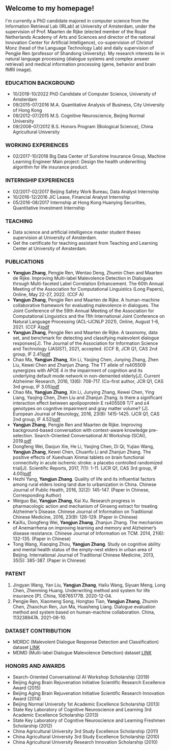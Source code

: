 
## Welcome to my homepage!
<!-- <table border="0">
  <tr>
    <td width="25%">
      <img src="/img/img.jpeg" style="width: 100%; height: 100%"/>
    </td>
    <td width="75%">
      <p><b>PhD candidate at University of Amsterdam</b></p>
      <p><b>Major: Computer science</b></p>
      <p><b>y.zhang6@uva.nl</b></p>
      <p><b>Github page: https://github.com/repozhang</b></p>
    </td>

  </tr>
</table> -->

<!-- ### PROFESSIONAL SUMMARY -->
I'm currently a PhD candidate majored in computer science from the Information Retrieval Lab (IRLab) at University of Amsterdam, under the supervision of Prof. Maarten de Rijke (elected member of the Royal Netherlands Academy of Arts and Sciences and director of the national Innovation Center for Artificial Intelligence), co-supervision of Christof Monz (head of the Language Technology Lab) and daily supervision of Pengjie Ren (professor of Shandong University). My research interests lie in natural language processing (dialogue systems and complex answer retrieval) and medical information processing (gene, behavior and brain fMRI image).

### EDUCATION BACKGROUND
- 10/2018-10/2022    PhD Candidate of Computer Science, University of Amsterdam
- 09/2015-07/2016    M.A. Quantitative Analysis of Business, City University of Hong Kong
- 09/2012-07/2015    M.S. Cognitive Neuroscience, Beijing Normal University                         
- 09/2008-07/2012    B.S. Honors Program (Biological Science), China Agricultural University 

### WORKING EXPERIENCES
- 02/2017-10/2018    Big Data Center of Sunshine Insurance Group, Machine Learning Engineer
Main project: Design the health underwriting algorithm for life insurance product.

### INTERNSHIP EXPERIENCES
-	02/2017-02/2017    Beijing Safety Work Bureau, Data Analyst Internship
-	10/2016-12/2016    JIC Lease, Financial Analyst Internship 
-	05/2016-08/2017    Internship at Hong Kong Huanying Securities, Quantitative Investment Internship

### TEACHING
-	Data science and artificial intelligence master student theses supervision at University of Amsterdam. 
-	Get the certificate for teaching assistant from Teaching and Learning Center at University of Amsterdam.

### PUBLICATIONS
- **Yangjun Zhang**, Pengjie Ren, Wentao Deng, Zhumin Chen and Maarten de Rijke. Improving Multi-label Malevolence Detection in Dialogues through Multi-faceted Label Correlation Enhancement. The 60th Annual Meeting of the Association for Computational Linguistics (Long Papers), Online, May 22-27, 2022. (CCF A)
- **Yangjun Zhang**, Pengjie Ren and Maarten de Rijke. A human-machine collaborative framework for evaluating malevolence in dialogues. The Joint Conference of the 59th Annual Meeting of the Association for Computational Linguistics and the 11th International Joint Conference on Natural Language Processing (ACL-IJCNLP 2021), Online, August 1-6, 2021. (CCF A)[pdf](https://aclanthology.org/2021.acl-long.436.pdf)
- **Yangjun Zhang**, Pengjie Ren and Maarten de Rijke. A taxonomy, data set, and benchmark for detecting and classifying malevolent dialogue responses[J]. The Journal of the Association for Information Science and Technology (JASIST), 2021, accepted. (CCF B, JCR Q1, CAS 2nd group, IF 2.41)[pdf](https://staff.fnwi.uva.nl/m.derijke/wp-content/papercite-data/pdf/zhang-2021-taxonomy.pdf)
- Chao Ma, **Yangjun Zhang**, Xin Li, Yaojing Chen, Junying Zhang, Zhen Liu, Kewei Chen and Zhanjun Zhang. The TT allele of rs405509 synergizes with APOE 4 in the impairment of cognition and its underlying default mode network in non-demented elderly[J]. Current Alzheimer Research, 2016, 13(6): 708-717. (Co-first author, JCR Q1, CAS 3rd group, IF 3.05)[pdf](https://www.researchgate.net/profile/Yaojing-Chen-2/publication/292388408_The_TT_allele_of_rs405509_synergizes_with_APOE_e4_in_the_impairment_of_cognition_and_its_underlying_default_mode_network_in_non-demented_elderly/links/58d46e1045851533784fdda3/The-TT-allele-of-rs405509-synergizes-with-APOE-e4-in-the-impairment-of-cognition-and-its-underlying-default-mode-network-in-non-demented-elderly.pdf)
- Chao Ma, **Yangjun Zhang**, Xin Li, Junying Zhang, Kewei Chen, Ying Liang, Yaojing Chen, Zhen Liu and Zhanjun Zhang. Is there a significant interaction effect between apolipoprotein E rs405509 T/T and ε4 genotypes on cognitive impairment and gray matter volume? [J]. European Journal of Neurology, 2016, 23(9): 1415-1425. (JCR Q1, CAS 2nd group, IF 4.52)[pdf](https://www.ncbi.nlm.nih.gov/pmc/articles/PMC4987229/pdf/nihms781882.pdf)
- **Yangjun Zhang**, Pengjie Ren and Maarten de Rijke. Improving background-based conversation with context-aware knowledge pre-selection. Search-Oriented Conversational AI Workshop (SCAI), 2019.[pdf](https://arxiv.org/pdf/1906.06685.pdf)
- Dongfeng Wei, Daojun Xie, He Li, Yaojing Chen, Di Qi, Yujiao Wang, **Yangjun Zhang**, Kewei Chen, Chuanfu Li and Zhanjun Zhang. The positive effects of Xueshuan Xinmai tablets on brain functional connectivity in acute ischemic stroke: a placebo controlled randomized trial[J]. Scientific Reports, 2017, 7(1): 1-11. (JCR Q1, CAS 3rd group, IF 4.00)[pdf](https://www.nature.com/articles/s41598-017-15456-9.pdf)
- Hezhi Yang, **Yangjun Zhang**. Quality of life and its influential factors among rural elders losing land due to urbanization in China. Chinese Journal of Public Health, 2016, 32(2): 145-147. (Paper in Chinese, Corresponding Author)
- Weiguo Bai, **Yangjun Zhang**, Kai Xu. Research progress in pharmacologic action and mechanism of Ginseng extract for treating Alzheimer’s Disease. Chinese Journal of Information on Traditional Chinese Medicine, 2016, 23(9): 126-129. (Paper in Chinese)
- KaiXu, Dongfeng Wei, **Yangjun Zhang**, Zhanjun Zhang. The mechanism of Anemarrhena on improving learning and memory and Alzheimer’s disease resistance. Chinese Journal of Information on TCM. 2014, 21(6): 132-135. (Paper in Chinese)
- Tong Wang, Xiaoqing Zhou, **Yangjun Zhang**. Study on cognitive ability and mental health status of the empty-nest elders in urban area of Beijing. International Journal of Traditional Chinese Medicine, 2013, 35(5): 385-387. (Paper in Chinese)

### PATENT
1. Jingyan Wang, Yan Liu, **Yangjun Zhang**, Hailu Wang, Siyuan Meng, Long Chen, Zhenming Huang. Underwriting method and system for life insurance [P]. China, 108765177B. 2020-12-04.
2. Pengjie Ren, Xiaomeng Song, Hongtao Tian, **Yangjun Zhang**, Zhumin Chen, Zhaochun Ren, Jun Ma, Huasheng Liang. Dialogue evaluation method and system based on human-machine collaboration. China, 113238947A. 2021-08-10.

### DATASET CONTRIBUTION
- MDRDC (Malevolent Dialogue Response Detection and Classification) dataset [LINK](https://github.com/repozhang/malevolent_dialogue)
- MDMD (Multi-label Dialogue Malevolence Detection) dataset [LINK](https://github.com/repozhang/malevolent_dialogue)


### HONORS AND AWARDS
- Search-Oriented Conversational AI Workshop Scholarship (2019)
- Beijing Aging Brain Rejuvenation Initiative Scientific Research Excellence Award (2015)
- Beijing Aging Brain Rejuvenation Initiative Scientific Research Innovation Award (2014)
- Beijing Normal University 1st Academic Excellence Scholarship (2013)
- State Key Laboratory of Cognitive Neuroscience and Learning 3rd Academic Excellence Scholarship (2013)
- State Key Laboratory of Cognitive Neuroscience and Learning Freshmen Scholarship (2012)
- China Agricultural University 3rd Study Excellence Scholarship (2011)
- China Agricultural University 3rd Study Excellence Scholarship (2010)
- China Agricultural University Research Innovation Scholarship (2010)


